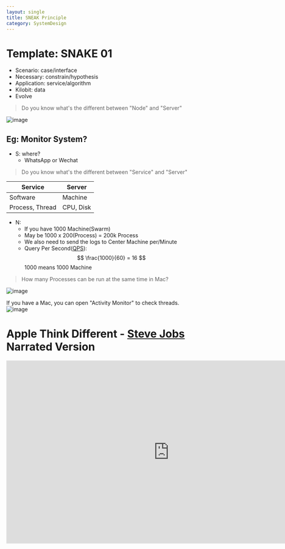```yaml
---
layout: single
title: SNEAK Principle
category: SystemDesign
---
```

<script type="text/javascript" async
  src="https://cdn.mathjax.org/mathjax/latest/MathJax.js?config=TeX-MML-AM_CHTML">
</script>

 # Template: SNAKE 01
-  Scenario: case/interface
-  Necessary: constrain/hypothesis
-  Application: service/algorithm
-  Kilobit: data
-  Evolve


> Do you know what's the different between "Node" and "Server"

![image](http://p1.bqimg.com/567571/acb4c4f2425aef8d.png)

## Eg: Monitor System?

- S: where?
    - WhatsApp or Wechat   


> Do you know what's the different between "Service" and "Server"

Service | Server
---|---
Software | Machine
Process, Thread | CPU, Disk


- N:
    - If you have 1000 Machine(Swarm)
    - May be 1000 x 200(Process) = 200k Process
    - We also need to send the logs to Center Machine per/Minute
    - Query Per Second([QPS](https://en.wikipedia.org/wiki/Queries_per_second)): $$ \frac{1000}{60} = 16 $$  1000 means 1000 Machine

> How many Processes can be run at the same time in Mac?

![image](https://farhakm.files.wordpress.com/2015/03/iljzp.png)

If you have a Mac, you can open "Activity Monitor" to check threads.
![image](http://p1.bqimg.com/567571/ae779f5e3673b9a6.png)










# Apple Think Different - [Steve Jobs](https://en.wikipedia.org/wiki/Steve_Jobs) Narrated Version

<div style="max-width:640px; margin:0 auto 10px;" >
<div
style="position: relative;
width:100%;
padding-bottom:56.25%;
height:0;">

<iframe width="854" height="480" src="https://www.youtube.com/embed/Rzu6zeLSWq8" frameborder="0" allowfullscreen></iframe>

</div>
</div>
